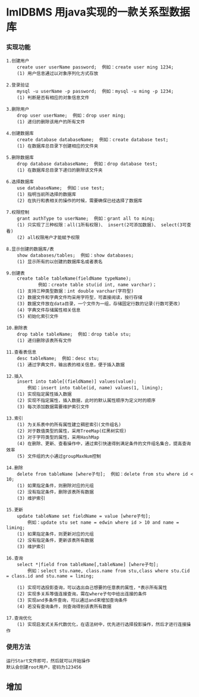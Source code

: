 # lmlDBMS 用java实现的一款关系型数据库

### 实现功能

	1.创建用户
		create user userName password;  例如：create user ming 1234;
		(1) 用户信息通过以对象序列化方式存放
	
	2.登录验证
		mysql -u userName -p password;  例如：mysql -u ming -p 1234;
		(1) 判断是否有相应的对象信息文件
	
	3.删除用户
		drop user userName;  例如：drop user ming;
		(1) 递归的删除该用户的所有文件
	
	4.创建数据库
		create database databaseName;  例如：create database test;
		(1) 在数据库总目录下创建相应的文件夹
	
	5.删除数据库
		drop database databaseName;  例如：drop database test;
		(1) 在数据库总目录下递归的删除该文件夹
	
	6.选择数据库
		use databaseName;  例如：use test;
		(1) 指明当前所选择的数据库
		(2) 在执行和表相关的操作的时候，需要确保已经选择了数据库
	
	7.权限控制
		grant authType to userName;  例如：grant all to ming;
		(1) 只实现了三种权限：all(1所有权限)、 insert(2可添加数据)、 select(3可查看)
		(2) all权限用户才能赋予权限
	
	8.显示创建的数据库/表
		show databases/tables;  例如：show databases;
		(1) 显示所有的以创建的数据库名或者表名
	
	9.创建表
		create table tableName(fieldName typeName);  
				例如：create table stu(id int, name varchar)；
		(1) 支持三种类型数据：int double varchar(字符型)
		(2) 数据文件和字典文件均采用字符型，可直接阅读，按行存储
		(3) 数据文件放在data目录，一个文件为一组，存储固定行数的记录(行数可更改)
		(4) 字典文件存储属性相关信息
		(5) 初始化索引文件
	
	10.删除表
		drop table tableName;  例如：drop table stu;
		(1) 递归删除该表所有文件
	
	11.查看表信息
		desc tableName;  例如：desc stu;
		(1) 通过字典文件，输出表的相关信息，便于插入数据
	
	12.插入
		insert into table[(fieldName)] values(value);
			例如：insert into table(id, name) values(1, liming);
		(1) 实现指定属性插入数据
		(2) 实现不指定属性，插入数据，此时的默认属性顺序为定义时的顺序
		(3) 每次添加数据需要维护索引文件
	
	13.索引
		(1) 为关系表中的所有属性建立稠密索引(文件组名)
		(2) 对于数值类型的属性，采用TreeMap(红黑树实现)
		(3) 对于字符类型的属性，采用HashMap
		(4) 在删除、更新、查看操作中，通过索引快速得到满足条件的文件组名集合，提高查询效率
		(5) 文件组的大小通过groupMaxNum控制
	
	14.删除
		delete from tableName [where子句];  例如：delete from stu where id < 10;
		(1) 如果指定条件，则删除对应的元组
		(2) 没有指定条件，删除该表所有数据
		(3) 维护索引
	
	15.更新
		update tableName set fieldName = value [where子句];
			例如：update stu set name = edwin where id > 10 and name = liming;
		(1) 如果指定条件，则更新对应的元组
		(2) 没有指定条件，更新该表所有数据
		(3) 维护索引
	
	16.查询
		select *|field from tableName[,tableName] [where子句];
			例如：select stu.name, class.name from stu,class where stu.Cid = class.id and stu.name = liming;
															
		(1) 实现可选投影查询，可以选出自己想要的任意表的属性，*表示所有属性
		(2) 实现多关系等值连接查询，需在where子句中给出连接的条件
		(3) 实现and多条件查询，可以通过and来增加查询条件
		(4) 若没有查询条件，则查询得到该表所有数据
	
	17.查询优化
		(1) 实现启发式关系代数优化，在语法树中，优先进行选择投影操作，然后才进行连接操作



### 使用方法
	运行Start文件即可，然后就可以开始操作
	默认会创建root用户，密码为123456

## 增加

